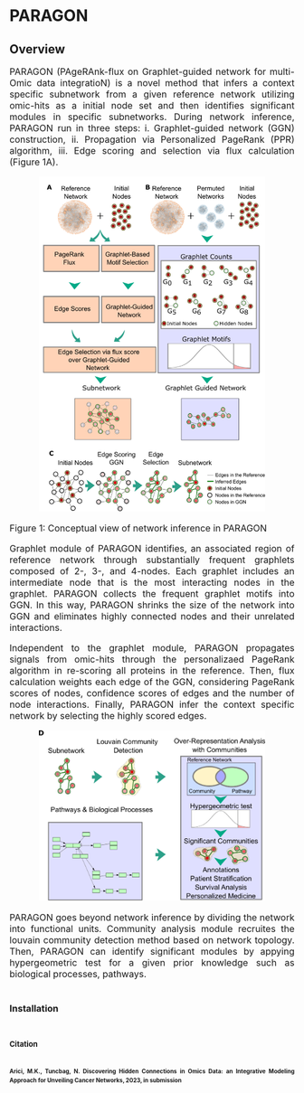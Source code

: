 # PARAGON 

## Overview  

<p align="justify"><font-weight="normal"><font size=3> PARAGON (PAgeRAnk-flux on Graphlet-guided network for multi-Omic data integratioN) is a novel method that infers a context specific subnetwork from a given reference network utilizing omic-hits as a initial node set and then identifies significant modules in specific subnetworks. During network inference, PARAGON run in three steps:  i. Graphlet-guided network (GGN) construction, ii. Propagation via  Personalized PageRank (PPR) algorithm, iii. Edge scoring and selection via flux calculation (Figure 1A). <font> </p> 


<p align="center">    
<img " src="Concept_Figs/Network_Inference.png" width="400">
<p align="center">
<p align="justify"><font-weight="normal"><font size=> <font-weight="bold">Figure 1:</font-weight> Conceptual view of network inference in PARAGON <p>
                                       
<p align="justify" font-weight="normal"><font size=3>Graphlet module of PARAGON identifies, an associated region of reference network through substantially frequent graphlets composed of 2-, 3-, and 4-nodes. Each graphlet includes an intermediate node that is the most interacting nodes in the graphlet. PARAGON collects the frequent graphlet motifs into GGN. In this way, PARAGON shrinks the size of the network into GGN and eliminates highly connected nodes and their unrelated interactions. <font> <p>

<p align="justify" font-weight="normal"><font size=3>Independent to the graphlet module, PARAGON propagates signals from omic-hits through the personalizaed PageRank algorithm in re-scoring all proteins in the reference. Then, flux calculation weights each edge of the GGN, considering PageRank scores of nodes, confidence scores of edges and the number of node interactions. Finally, PARAGON infer the context specific network by selecting the highly scored edges. <font> <p>

<p align="center"> 
<img src="Concept_Figs/Community__Analysis.png" width="400">
<p align="center"> 

<p align="justify" font-weight="normal"><font size=3>PARAGON goes beyond network inference by dividing the network into functional units. Community analysis module recruites the louvain community detection method based on network topology. Then, PARAGON can identify significant modules by appying hypergeometric test for a given prior knowledge such as biological processes, pathways. <font><p>     

## Installation 
<p align="justify" font-weight="normal"><font size=2>
    
## Citation <h2>      
    
<p align="justify" font-weight="normal"><font size=1>
Arici, M.K., Tuncbag, N. Discovering Hidden Connections in Omics Data: an Integrative Modeling Approach for Unveiling Cancer Networks, 2023, in submission </p>




